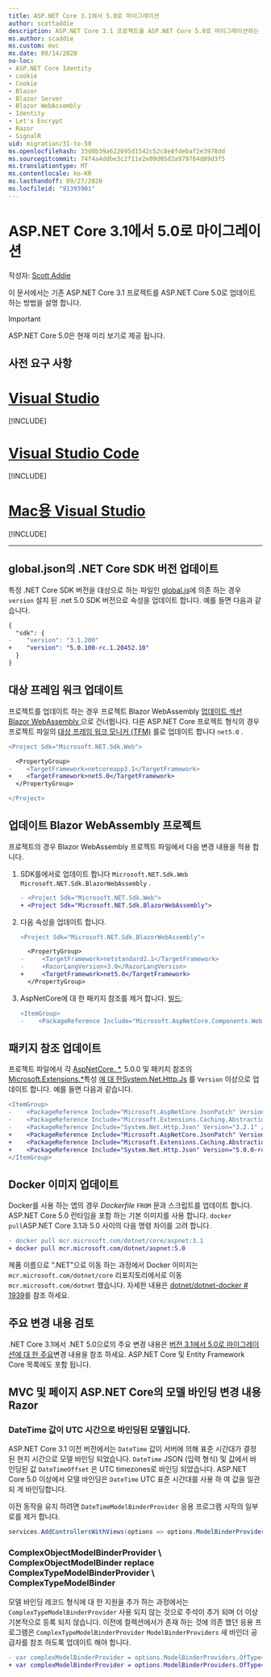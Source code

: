 ```yaml
---
title: ASP.NET Core 3.1에서 5.0로 마이그레이션
author: scottaddie
description: ASP.NET Core 3.1 프로젝트를 ASP.NET Core 5.0로 마이그레이션하는 방법에 대해 알아봅니다.
ms.author: scaddie
ms.custom: mvc
ms.date: 09/14/2020
no-loc:
- ASP.NET Core Identity
- cookie
- Cookie
- Blazor
- Blazor Server
- Blazor WebAssembly
- Identity
- Let's Encrypt
- Razor
- SignalR
uid: migration/31-to-50
ms.openlocfilehash: 33d0b39a622695d1542c52c8e8fdebaf2e3978dd
ms.sourcegitcommit: 74f4a4ddbe3c2f11e2e09d05d2a979784d89d3f5
ms.translationtype: MT
ms.contentlocale: ko-KR
ms.lasthandoff: 09/27/2020
ms.locfileid: "91393901"
---
```

# <a name="migrate-from-aspnet-core-31-to-50"></a>ASP.NET Core 3.1에서 5.0로 마이그레이션

작성자: [Scott Addie](https://github.com/scottaddie)

이 문서에서는 기존 ASP.NET Core 3.1 프로젝트를 ASP.NET Core 5.0로 업데이트 하는 방법을 설명 합니다.

> [!IMPORTANT]
> ASP.NET Core 5.0은 현재 미리 보기로 제공 됩니다.

## <a name="prerequisites"></a>사전 요구 사항

# <a name="visual-studio"></a>[Visual Studio](#tab/visual-studio)

[!INCLUDE[](~/includes/net-core-prereqs-vs-5.0.md)]

# <a name="visual-studio-code"></a>[Visual Studio Code](#tab/visual-studio-code)

[!INCLUDE[](~/includes/net-core-prereqs-vsc-5.0.md)]

# <a name="visual-studio-for-mac"></a>[Mac용 Visual Studio](#tab/visual-studio-mac)

[!INCLUDE[](~/includes/net-core-prereqs-mac-5.0.md)]

---

## <a name="update-net-core-sdk-version-in-globaljson"></a>global.json의 .NET Core SDK 버전 업데이트

특정 .NET Core SDK 버전을 대상으로 하는 파일인 [global.js](/dotnet/core/tools/global-json)에 의존 하는 경우 `version` 설치 된 .net 5.0 SDK 버전으로 속성을 업데이트 합니다. 예를 들면 다음과 같습니다.

```diff
{
  "sdk": {
-    "version": "3.1.200"
+    "version": "5.0.100-rc.1.20452.10"
  }
}
```

## <a name="update-the-target-framework"></a>대상 프레임 워크 업데이트

프로젝트를 업데이트 하는 경우 프로젝트 Blazor WebAssembly [업데이트 섹션 Blazor WebAssembly ](#update-blazor-webassembly-projects) 으로 건너뜁니다. 다른 ASP.NET Core 프로젝트 형식의 경우 프로젝트 파일의 [대상 프레임 워크 모니커 (TFM)](/dotnet/standard/frameworks) 를로 업데이트 합니다 `net5.0` .

```diff
<Project Sdk="Microsoft.NET.Sdk.Web">

  <PropertyGroup>
-    <TargetFramework>netcoreapp3.1</TargetFramework>
+    <TargetFramework>net5.0</TargetFramework>
  </PropertyGroup>

</Project>
```

## <a name="update-no-locblazor-webassembly-projects"></a>업데이트 Blazor WebAssembly 프로젝트

프로젝트의 경우 Blazor WebAssembly 프로젝트 파일에서 다음 변경 내용을 적용 합니다.

1. SDK를에서로 업데이트 합니다 `Microsoft.NET.Sdk.Web` `Microsoft.NET.Sdk.BlazorWebAssembly` .

    ```diff
    - <Project Sdk="Microsoft.NET.Sdk.Web">
    + <Project Sdk="Microsoft.NET.Sdk.BlazorWebAssembly">
    ```

1. 다음 속성을 업데이트 합니다.

    ```diff
    <Project Sdk="Microsoft.NET.Sdk.BlazorWebAssembly">
    
      <PropertyGroup>
    -     <TargetFramework>netstandard2.1</TargetFramework>
    -     <RazorLangVersion>3.0</RazorLangVersion>
    +     <TargetFramework>net5.0</TargetFramework>
      </PropertyGroup>
    ```

1. AspNetCore에 대 한 패키지 참조를 제거 합니다. [빌드](https://www.nuget.org/packages/Microsoft.AspNetCore.Components.WebAssembly.Build):

    ```diff
    <ItemGroup>
    -    <PackageReference Include="Microsoft.AspNetCore.Components.WebAssembly.Build" Version="3.2.1" PrivateAssets="all" />
    ```

## <a name="update-package-references"></a>패키지 참조 업데이트

프로젝트 파일에서 각 [AspNetCore. *](https://www.nuget.org/packages?q=Microsoft.AspNetCore.*), 5.0.0 및 패키지 참조의 [Microsoft.Extensions.*](https://www.nuget.org/packages?q=Microsoft.Extensions.*)특성 [에 대 한System.Net.Http.Js](https://www.nuget.org/packages/System.Net.Http.Json) 를 `Version` 이상으로 업데이트 합니다. 예를 들면 다음과 같습니다.

```diff
<ItemGroup>
-    <PackageReference Include="Microsoft.AspNetCore.JsonPatch" Version="3.1.6" />
-    <PackageReference Include="Microsoft.Extensions.Caching.Abstractions" Version="3.1.6" />
-    <PackageReference Include="System.Net.Http.Json" Version="3.2.1" />
+    <PackageReference Include="Microsoft.AspNetCore.JsonPatch" Version="5.0.0-rc.1.*" />
+    <PackageReference Include="Microsoft.Extensions.Caching.Abstractions" Version="5.0.0-rc.1.*" />
+    <PackageReference Include="System.Net.Http.Json" Version="5.0.0-rc.1.*" />
</ItemGroup>
```

## <a name="update-docker-images"></a>Docker 이미지 업데이트

Docker를 사용 하는 앱의 경우 *Dockerfile* `FROM` 문과 스크립트를 업데이트 합니다. ASP.NET Core 5.0 런타임을 포함 하는 기본 이미지를 사용 합니다. `docker pull`ASP.NET Core 3.1과 5.0 사이의 다음 명령 차이를 고려 합니다.

```diff
- docker pull mcr.microsoft.com/dotnet/core/aspnet:3.1
+ docker pull mcr.microsoft.com/dotnet/aspnet:5.0
```

제품 이름으로 ".NET"으로 이동 하는 과정에서 Docker 이미지는 `mcr.microsoft.com/dotnet/core` 리포지토리에서로 이동 `mcr.microsoft.com/dotnet` 했습니다. 자세한 내용은 [dotnet/dotnet-docker # 1939](https://github.com/dotnet/dotnet-docker/issues/1939)를 참조 하세요.

## <a name="review-breaking-changes"></a>주요 변경 내용 검토

.NET Core 3.1에서 .NET 5.0으로의 주요 변경 내용은 [버전 3.1에서 5.0로 마이그레이션에 대 한 주요](/dotnet/core/compatibility/3.1-5.0)변경 내용을 참조 하세요. ASP.NET Core 및 Entity Framework Core 목록에도 포함 됩니다.

## <a name="changes-to-model-binding-in-aspnet-core-mvc-and-no-locrazor-pages"></a>MVC 및 페이지 ASP.NET Core의 모델 바인딩 변경 내용 Razor

### <a name="datetime-values-are-model-bound-as-utc-times"></a>DateTime 값이 UTC 시간으로 바인딩된 모델입니다.

ASP.NET Core 3.1 이전 버전에서는 `DateTime` 값이 서버에 의해 표준 시간대가 결정 된 현지 시간으로 모델 바인딩 되었습니다. `DateTime` JSON (입력 형식) 및 값에서 바인딩된 값 `DateTimeOffset` 은 UTC timezones로 바인딩 되었습니다. ASP.NET Core 5.0 이상에서 모델 바인딩은 `DateTime` UTC 표준 시간대를 사용 하 여 값을 일관 되 게 바인딩합니다.

이전 동작을 유지 하려면 `DateTimeModelBinderProvider` 응용 프로그램 시작의 일부로를 제거 합니다.

```csharp
services.AddControllersWithViews(options => options.ModelBinderProviders.RemoveType<DateTimeModelBinderProvider>());
```

### <a name="complexobjectmodelbinderprovider--complexobjectmodelbinder-replace-complextypemodelbinderprovider--complextypemodelbinder"></a>ComplexObjectModelBinderProvider \ ComplexObjectModelBinder replace ComplexTypeModelBinderProvider \ ComplexTypeModelBinder 

모델 바인딩 레코드 형식에 대 한 지원을 추가 하는 과정에서는 `ComplexTypeModelBinderProvider` 사용 되지 않는 것으로 주석이 추가 되며 더 이상 기본적으로 등록 되지 않습니다. 이전에 컬렉션에서가 존재 하는 것에 의존 했던 응용 프로그램은 `ComplexTypeModelBinderProvider` `ModelBinderProviders` 새 바인더 공급자를 참조 하도록 업데이트 해야 합니다.

```diff
- var complexModelBinderProvider = options.ModelBinderProviders.OfType<ComplexTypeModelBinderProvider>();
+ var complexModelBinderProvider = options.ModelBinderProviders.OfType<ComplexObjectModelBinderProvider>();
```
